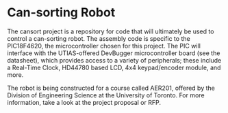 # Can-sorting Robot

The cansort project is a repository for code that will ultimately be used to control a can-sorting robot. The assembly code is specific to the PIC18F4620, the microcontroller chosen for this project. The PIC will interface with the UTIAS-offered DevBugger microcontroller board (see the datasheet), which provides access to a variety of peripherals; these include a Real-Time Clock, HD44780 based LCD, 4x4 keypad/encoder module, and more.

The robot is being constructed for a course called AER201, offered by the Division of Engineering Science at the University of Toronto. For more information, take a look at the project proposal or RFP.
